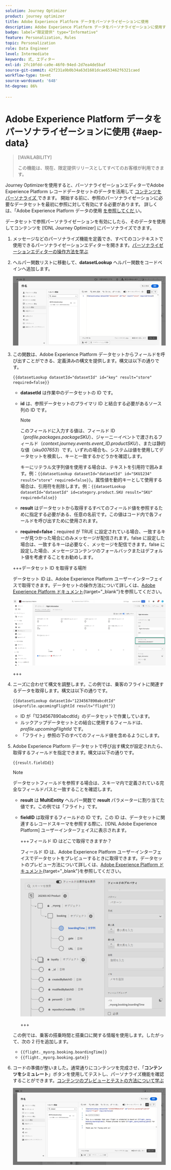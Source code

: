 ```yaml
---
solution: Journey Optimizer
product: journey optimizer
title: Adobe Experience Platform データをパーソナライゼーションに使用
description: Adobe Experience Platform データをパーソナライゼーションに使用する方法を説明します。
badge: label="限定提供" type="Informative"
feature: Personalization, Rules
topic: Personalization
role: Data Engineer
level: Intermediate
keywords: 式, エディター
exl-id: 2fc10fdd-ca9e-46f0-94ed-2d7ea4de5baf
source-git-commit: 42f231a9b0b34a63d1601dcae653462f6321caed
workflow-type: tm+mt
source-wordcount: '648'
ht-degree: 86%

---
```


# Adobe Experience Platform データをパーソナライゼーションに使用 {#aep-data}

>[!AVAILABILITY]
>
>この機能は、現在、限定提供リリースとしてすべてのお客様が利用できます。

Journey Optimizerを使用すると、パーソナライゼーションエディターでAdobe Experience Platform レコードデータセットのデータを活用して [ コンテンツをパーソナライズ ](../personalization/personalize.md) できます。 開始する前に、参照のパーソナライゼーションに必要なデータセットを最初に参照に対して有効にする必要があります。 詳しくは、「Adobe Experience Platform データの使用 [ を参照してくだ ](../data/lookup-aep-data.md) い。

データセットで参照パーソナライゼーションを有効にしたら、そのデータを使用してコンテンツを [!DNL Journey Optimizer] にパーソナライズできます。

1. メッセージなどのパーソナライズ機能を定義でき、すべてのコンテキストで使用できるパーソナライゼーションエディターを開きます。[パーソナライゼーションエディターの操作方法を学ぶ](../personalization/personalization-build-expressions.md)

1. ヘルパー関数リストに移動して、**datasetLookup** ヘルパー関数をコードペインへ追加します。

   ![](assets/aep-data-helper.png)

1. この関数は、Adobe Experience Platform データセットからフィールドを呼び出すことができる、定義済みの構文を提供します。構文は以下の通りです。

   ```
   {{datasetLookup datasetId="datasetId" id="key" result="store" required=false}}
   ```

   * **datasetId** は作業中のデータセットの ID です。
   * **id** は、参照データセットのプライマリ ID と結合する必要があるソース列の ID です。

     >[!NOTE]
     >
     >このフィールドに入力する値は、フィールド ID（*profile.packages.packageSKU*）、ジャーニーイベントで渡されるフィールド（*context.journey.events.event_ID.productSKU*）、または静的な値（*sku007653*）です。いずれの場合も、システムは値を使用してデータセットを検索し、キーと一致するかどうかを確認します。
     >
     >キーにリテラル文字列値を使用する場合は、テキストを引用符で囲みます。例：`{{datasetLookup datasetId="datasetId" id="SKU1234" result="store" required=false}}`。属性値を動的キーとして使用する場合は、引用符を削除します。例：`{{datasetLookup datasetId="datasetId" id=category.product.SKU result="SKU" required=false}}`

   * **result** はデータセットから取得するすべてのフィールド値を参照するために指定する必要がある、任意の名前です。この値はコード内で各フィールドを呼び出すために使用されます。

   * **required=false**：required が TRUE に設定されている場合、一致するキーが見つかった場合にのみメッセージが配信されます。false に設定した場合は、一致するキーは必要なく、メッセージを配信できます。false に設定した場合、メッセージコンテンツのフォールバックまたはデフォルト値を考慮することをお勧めします。

   +++データセット ID を取得する場所

   データセット ID は、Adobe Experience Platform ユーザーインターフェイスで取得できます。データセットの操作方法について詳しくは、[Adobe Experience Platform ドキュメント](https://experienceleague.adobe.com/ja/docs/experience-platform/catalog/datasets/user-guide#view-datasets){target="_blank"}を参照してください。

   ![](assets/aep-data-dataset.png)

   +++

1. ニーズに合わせて構文を調整します。この例では、乗客のフライトに関連するデータを取得します。構文は以下の通りです。

   ```
   {{datasetLookup datasetId="1234567890abcdtId" id=profile.upcomingFlightId result="flight"}}
   ```

   * ID が「1234567890abcdtId」のデータセットで作業しています。
   * ルックアップデータセットとの結合に使用するフィールドは、*profile.upcomingFlightId* です。
   * 「フライト」参照の下のすべてのフィールド値を含めるようにします。

1. Adobe Experience Platform データセットで呼び出す構文が設定されたら、取得するフィールドを指定できます。構文は以下の通りです。

   ```
   {{result.fieldId}}
   ```

   >[!NOTE]
   >
   >データセットフィールドを参照する場合は、スキーマ内で定義されている完全なフィールドパスと一致することを確認します。

   * **result** は **MultiEntity** ヘルパー関数で **result** パラメーターに割り当てた値です。この例では「フライト」です。
   * **fieldID** は取得するフィールドの ID です。この ID は、データセットに関連するレコードスキーマを参照する際に、[!DNL Adobe Experience Platform] ユーザーインターフェイスに表示されます。

     +++フィールド ID はどこで取得できますか？

     フィールド ID は、Adobe Experience Platform ユーザーインターフェイスでデータセットをプレビューするときに取得できます。データセットのプレビュー方法について詳しくは、[Adobe Experience Platform ドキュメント](https://experienceleague.adobe.com/ja/docs/experience-platform/catalog/datasets/user-guide#preview){target="_blank"}を参照してください。

     ![](assets/aep-data-field.png)

     +++

   この例では、乗客の搭乗時間と搭乗口に関する情報を使用します。したがって、次の 2 行を追加します。

   * `{{flight._myorg.booking.boardingTime}}`
   * `{{flight._myorg.booking.gate}}`

1. コードの準備が整いました。通常通りにコンテンツを完成させ、「**コンテンツをシミュレート**」ボタンを使用してテストし、パーソナライズ機能を確認することができます。[コンテンツのプレビューとテストの方法について学ぶ](../content-management/preview-test.md)


   ![](assets/aep-data-sample.png)
